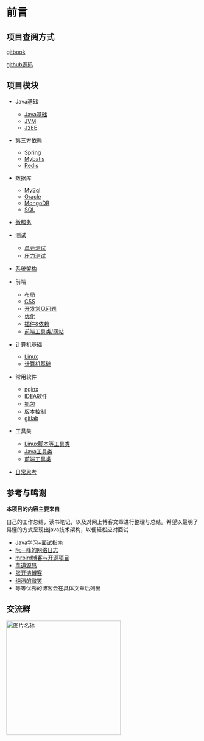# 前言

## 项目查阅方式

[gitbook](http://java.isture.com/)

[github源码](https://github.com/zszdevelop/java-study-gitbook)

## 项目模块



- Java基础
  - [Java基础](<http://java.isture.com/base/object/Java基础.html>)
  - [JVM](http://java.isture.com/base/jvm/Java%E5%86%85%E5%AD%98%E5%8C%BA%E5%9F%9F.html)
  - [J2EE](http://java.isture.com/J2EE/Servlet/Servlet.html)
- 第三方依赖
  - [Spring](<http://java.isture.com/spring/interview/Spring常见知识点.html>)
  - [Mybatis](http://java.isture.com/Mybatis/interview/Mybatis%E5%B8%B8%E8%A7%81%E9%9D%A2%E8%AF%95%E9%A2%98.html)
  - [Redis](http://java.isture.com/redis/interview/)
- 数据库
  - [MySql](<http://java.isture.comdb/mysql/CentosMySQL安装.html>)
  - [Oracle](http://java.isture.com/db/Oracle/install/%E9%80%9A%E8%BF%87docker%E5%AE%89%E8%A3%85Oracle.html)
  - [MongoDB](http://java.isture.com/db/mongodb/install/Docker%E5%AE%89%E8%A3%85MongoDB.html)
  - [SQL](http://java.isture.com/sql/SELECT.html)

- [微服务](http://java.isture.com/microservice/concept/微服务治理梳理.html)
- 测试
  - [单元测试](<http://java.isture.com/test/单元测试.html>)
  - [压力测试](http://java.isture.com/test/PressureTest/JMeter/JMeter%E7%9A%84%E5%AE%89%E8%A3%85.html)
- [系统架构](http://java.isture.com/framework/大型网站技术架构思维导图.html)

- 前端
  - [布局](http://java.isture.com/frontend/layout/flex/flex布局.html)
  - [CSS](http://java.isture.com/frontend/css/background/CSS%E8%AE%BE%E7%BD%AE%E8%83%8C%E6%99%AF%E5%9B%BE%E7%89%87.html)
  - [开发常见问题](http://java.isture.com/frontend/problem/Vuejs%E4%B8%AD%E5%BC%95%E5%85%A5%E5%9B%BE%E7%89%87%E8%B7%AF%E5%BE%84%E7%9A%84%E5%87%A0%E7%A7%8D%E6%96%B9%E5%BC%8F.html)
  - [优化](http://java.isture.com/frontend/optimization/firstscreen/%E9%A6%96%E5%B1%8F%E4%BC%98%E5%8C%96%E4%B9%8B-vue%E8%B7%AF%E7%94%B1%E6%87%92%E5%8A%A0%E8%BD%BD.html)
  - [插件&依赖](http://java.isture.com/frontend/plugin/eslint/%E5%85%B3%E9%97%ADeslint.html)
  - [前端工具类/网站](http://java.isture.com/frontend/utilsClass/http/axios%E7%BD%91%E7%BB%9C%E8%AF%B7%E6%B1%82%E5%B0%81%E8%A3%85.html)
- 计算机基础
  - [Linux](http://java.isture.com/linux/operation/linux查看哪些进程占用CPU内存资源多.html)
  - [计算机基础](http://java.isture.com/cs/net/%E8%AE%A1%E7%AE%97%E6%9C%BA%E7%BD%91%E7%BB%9C%E5%B8%B8%E8%A7%81%E7%9F%A5%E8%AF%86%E7%82%B9.html)
- 常用软件
  - [nginx](http://java.isture.com/linux/nginx/安装nginx.html)
  - [IDEA软件](http://java.isture.com/tools/Jrebel/)
  - [抓包](http://java.isture.com/tools/grabbag/fiddler.html)
  - [版本控制](http://java.isture.com/tools/vcs/git/gitignore%E6%96%87%E4%BB%B6%E5%B1%8F%E8%94%BD%E8%A7%84%E5%88%99.html)
  - [gitlab](http://java.isture.com/tools/gitlab/gitlab%E6%90%AD%E5%BB%BA.html)
- 工具类
  - [Linux脚本等工具类](http://java.isture.com/tools/script/%E8%BF%90%E8%A1%8C%E8%84%9A%E6%9C%AC.html)
  - [Java工具类](http://java.isture.com/utils/%E8%B7%A8%E5%9F%9F%E6%94%AF%E6%8C%81/CorsConfig.html)
  - [前端工具类](http://java.isture.com/frontend/utilsClass/http/axios%E7%BD%91%E7%BB%9C%E8%AF%B7%E6%B1%82%E5%B0%81%E8%A3%85.html)
- [日常思考](http://java.isture.com/work/APP更新方案选择.html)

## 参考与鸣谢

**本项目的内容主要来自**

自己的工作总结，读书笔记，以及对网上博客文章进行整理与总结。希望以最明了易懂的方式呈现出java技术架构，以便轻松应对面试

- [Java学习+面试指南](<https://github.com/Snailclimb/JavaGuide>)
- [阮一峰的网络日志](http://www.ruanyifeng.com/blog/)
- [mrbird博客与开源项目](https://github.com/wuyouzhuguli)
- [芋道源码](http://www.iocoder.cn/?qun)
- [张开涛博客](<https://www.iteye.com/blog/user/jinnianshilongnian>)
- [纯洁的微笑](http://www.ityouknow.com/)
- 等等优秀的博客会在具体文章后列出

## 交流群

<img src="/Users/zsz/Downloads/img/group.jpg" width="300px" alt="图片名称" align=center />


